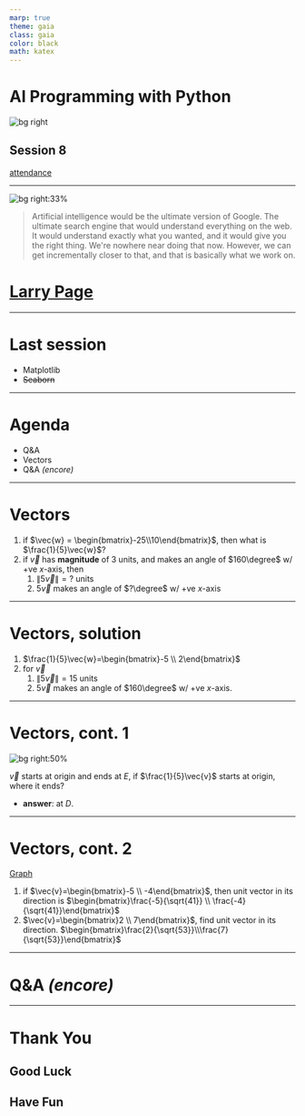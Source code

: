 ```yaml
---
marp: true
theme: gaia
class: gaia
color: black
math: katex
---
```


<!--
_class:
  - gaia
  - lead
-->

# AI Programming with Python

![bg right](https://www.udacity.com/www-proxy/contentful/assets/2y9b3o528xhq/2dmDLmWvCncVHcQ6lz9u5v/9ebc8c914fcf0e8b546bce78133b2a4a/OpenGraph_Udacity_Logo_Update__1_.png)

## Session 8

[attendance](../README.md)

---

<!--
_class:
  - gaia
  - lead
-->

![bg right:33%](https://imageio.forbes.com/specials-images/imageserve/5c76bcaaa7ea43100043c836/0x0.jpg?format=jpg&crop=1795,1795,x227,y22,safe&height=416&width=416&fit=bounds)

> Artificial intelligence would be the ultimate version of Google.
> The ultimate search engine that would understand everything on the web.
> It would understand exactly what you wanted, and it would give you the right thing.
> We're nowhere near doing that now. However, we can get incrementally closer to that,
> and that is basically what we work on.

# [Larry Page](https://www.forbes.com/profile/larry-page/?sh=64099f737893)

---

# Last session

- Matplotlib
- ~~Seaborn~~

---

# Agenda

- Q&A
- Vectors
- Q&A _(encore)_

---

# Vectors

1. if $\vec{w} = \begin{bmatrix}-25\\10\end{bmatrix}$, then what is $\frac{1}{5}\vec{w}$?
2. if $\vec{v}$ has **magnitude** of 3 units, and makes an angle of $160\degree$ w/ +ve $x$-axis, then
   1. $\left\lVert5\vec{v}\right\rVert=?$ units
   2. $5\vec{v}$ makes an angle of $?\degree$ w/ +ve $x$-axis

---

# Vectors, solution

1. $\frac{1}{5}\vec{w}=\begin{bmatrix}-5 \\ 2\end{bmatrix}$
1. for $\vec{v}$
   1. $\left\lVert5\vec{v}\right\rVert=15$ units
   2. $5\vec{v}$ makes an angle of $160\degree$ w/ +ve $x$-axis.

---

# Vectors, cont. 1

![bg right:50%](../data/img/vectors-001.png)

$\vec{v}$ starts at origin and ends at $E$, if $\frac{1}{5}\vec{v}$ starts at origin, where it ends?

- **answer**: at $D$.

---

# Vectors, cont. 2

[Graph](https://www.geogebra.org/calculator/ynwjkqbg)

1. if $\vec{v}=\begin{bmatrix}-5 \\ -4\end{bmatrix}$, then unit vector in its direction is $\begin{bmatrix}\frac{-5}{\sqrt{41}} \\ \frac{-4}{\sqrt{41}}\end{bmatrix}$
2. $\vec{v}=\begin{bmatrix}2 \\ 7\end{bmatrix}$, find unit vector in its direction. $\begin{bmatrix}\frac{2}{\sqrt{53}}\\\frac{7}{\sqrt{53}}\end{bmatrix}$

---

<!--
_class:
  - gaia
  - lead
-->

# Q&A _(encore)_ <!-- fit -->

---

<!--
_class:
  - gaia
  - lead
 -->

# Thank You

## Good Luck

## Have Fun
